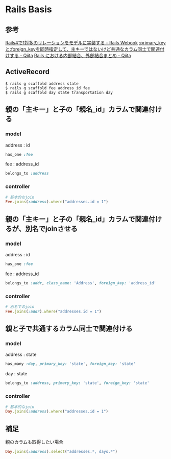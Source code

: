 # Rails Basis

## 参考
[Rails4で1対多のリレーションをモデルに実装する \- Rails Webook](http://ruby-rails.hatenadiary.com/entry/20141203/1417601540#model-relation-one-n-forigen_key)
[:primary\_keyと:foreign\_keyを同時指定して、主キーではないけど共通なカラム同士で関連付けする \- Qiita](http://qiita.com/jpshadowapps/items/2354f3463c06c109993d)
[Rails における内部結合、外部結合まとめ \- Qiita](http://qiita.com/yuyasat/items/c2ad37b5a24a58ee3d30)


## ActiveRecord
```
$ rails g scaffold address state
$ rails g scaffold fee address_id fee
$ rails g scaffold day state transportation day
```

## 親の「主キー」と子の「親名_id」カラムで関連付ける

### model

address : id
```ruby
has_one :fee
```

fee : address_id
```ruby
belongs_to :address
```

### controller

```ruby
# 基本的なjoin
Fee.joins(:address).where("addresses.id = 1")
```

## 親の「主キー」と子の「親名_id」カラムで関連付けるが、別名でjoinさせる

### model

address : id
```ruby
has_one :fee
```

fee : address_id
```ruby
belongs_to :addr, class_name: 'Address', foreign_key: 'address_id'
```

### controller

```ruby
# 別名でのjoin
Fee.joins(:addr).where("addresses.id = 1")
```


## 親と子で共通するカラム同士で関連付ける

### model

address : state
```ruby
has_many :day, primary_key: 'state', foreign_key: 'state'
```

day : state
```ruby
belongs_to :address, primary_key: 'state', foreign_key: 'state'
```

### controller 
```ruby
# 基本的なjoin
Day.joins(:address).where("addresses.id = 1")
```

## 補足

親のカラムも取得したい場合
```ruby
Day.joins(:address).select("addresses.*, days.*")
```